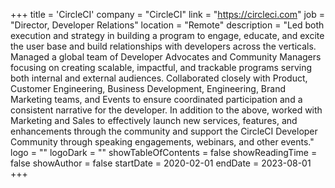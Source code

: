 +++
title = 'CircleCI'
company = "CircleCI"
link = "https://circleci.com"
job = "Director, Developer Relations"
location = "Remote"
description = "Led both execution and strategy in building a program to engage, educate, and excite the user base and build relationships with developers across the verticals. Managed a global team of Developer Advocates and Community Managers focusing on creating scalable, impactful, and trackable programs serving both internal and external audiences. Collaborated closely with Product, Customer Engineering, Business Development, Engineering, Brand Marketing teams, and Events to ensure coordinated participation and a consistent narrative for the developer. In addition to the above, worked with Marketing and Sales to effectively launch new services, features, and enhancements through the community and support the CircleCI Developer Community through speaking engagements, webinars, and other events."
logo = ""
logoDark = ""
showTableOfContents = false
showReadingTime = false
showAuthor = false
startDate = 2020-02-01
endDate = 2023-08-01
+++
